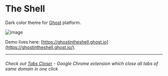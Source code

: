 # The Shell

Dark color theme for [Ghost](http://github.com/tryghost/ghost/) platform.

![image](https://user-images.githubusercontent.com/1761114/55421430-dc7f8e80-5581-11e9-9db8-ad3071f09098.png)

Demo lives here: [https://ghostintheshell.ghost.io](https://ghostintheshell.ghost.io/).

----

###### Check out  [Tabs Closer](https://chrome.google.com/webstore/detail/kbjdilnofjdfokcgnpfcjogadbepemno) - Google Chrome extension which close all tabs of same domain in one click

